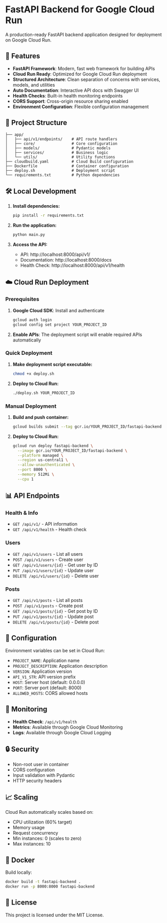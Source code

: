 # FastAPI Backend for Google Cloud Run

A production-ready FastAPI backend application designed for deployment on Google Cloud Run.

## 🚀 Features

- **FastAPI Framework**: Modern, fast web framework for building APIs
- **Cloud Run Ready**: Optimized for Google Cloud Run deployment
- **Structured Architecture**: Clean separation of concerns with services, models, and utilities
- **Auto Documentation**: Interactive API docs with Swagger UI
- **Health Checks**: Built-in health monitoring endpoints
- **CORS Support**: Cross-origin resource sharing enabled
- **Environment Configuration**: Flexible configuration management

## 📁 Project Structure

```
├── app/
│   ├── api/v1/endpoints/    # API route handlers
│   ├── core/                # Core configuration
│   ├── models/              # Pydantic models
│   ├── services/            # Business logic
│   └── utils/               # Utility functions
├── cloudbuild.yaml          # Cloud Build configuration
├── Dockerfile               # Container configuration
├── deploy.sh                # Deployment script
└── requirements.txt         # Python dependencies
```

## 🛠️ Local Development

1. **Install dependencies:**
   ```bash
   pip install -r requirements.txt
   ```

2. **Run the application:**
   ```bash
   python main.py
   ```

3. **Access the API:**
   - API: http://localhost:8000/api/v1/
   - Documentation: http://localhost:8000/docs
   - Health Check: http://localhost:8000/api/v1/health

## ☁️ Cloud Run Deployment

### Prerequisites

1. **Google Cloud SDK**: Install and authenticate
   ```bash
   gcloud auth login
   gcloud config set project YOUR_PROJECT_ID
   ```

2. **Enable APIs**: The deployment script will enable required APIs automatically

### Quick Deployment

1. **Make deployment script executable:**
   ```bash
   chmod +x deploy.sh
   ```

2. **Deploy to Cloud Run:**
   ```bash
   ./deploy.sh YOUR_PROJECT_ID
   ```

### Manual Deployment

1. **Build and push container:**
   ```bash
   gcloud builds submit --tag gcr.io/YOUR_PROJECT_ID/fastapi-backend
   ```

2. **Deploy to Cloud Run:**
   ```bash
   gcloud run deploy fastapi-backend \
     --image gcr.io/YOUR_PROJECT_ID/fastapi-backend \
     --platform managed \
     --region us-central1 \
     --allow-unauthenticated \
     --port 8000 \
     --memory 512Mi \
     --cpu 1
   ```

## 📊 API Endpoints

### Health & Info
- `GET /api/v1/` - API information
- `GET /api/v1/health` - Health check

### Users
- `GET /api/v1/users` - List all users
- `POST /api/v1/users` - Create user
- `GET /api/v1/users/{id}` - Get user by ID
- `PUT /api/v1/users/{id}` - Update user
- `DELETE /api/v1/users/{id}` - Delete user

### Posts
- `GET /api/v1/posts` - List all posts
- `POST /api/v1/posts` - Create post
- `GET /api/v1/posts/{id}` - Get post by ID
- `PUT /api/v1/posts/{id}` - Update post
- `DELETE /api/v1/posts/{id}` - Delete post

## 🔧 Configuration

Environment variables can be set in Cloud Run:

- `PROJECT_NAME`: Application name
- `PROJECT_DESCRIPTION`: Application description
- `VERSION`: Application version
- `API_V1_STR`: API version prefix
- `HOST`: Server host (default: 0.0.0.0)
- `PORT`: Server port (default: 8000)
- `ALLOWED_HOSTS`: CORS allowed hosts

## 🏥 Monitoring

- **Health Check**: `/api/v1/health`
- **Metrics**: Available through Google Cloud Monitoring
- **Logs**: Available through Google Cloud Logging

## 🔒 Security

- Non-root user in container
- CORS configuration
- Input validation with Pydantic
- HTTP security headers

## 📈 Scaling

Cloud Run automatically scales based on:
- CPU utilization (60% target)
- Memory usage
- Request concurrency
- Min instances: 0 (scales to zero)
- Max instances: 10

## 🐳 Docker

Build locally:
```bash
docker build -t fastapi-backend .
docker run -p 8000:8000 fastapi-backend
```

## 📝 License

This project is licensed under the MIT License.